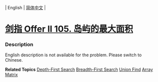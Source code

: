 | English | [简体中文](README.md) |

# [剑指 Offer II 105. 岛屿的最大面积](https://leetcode-cn.com/problems/ZL6zAn)
 ### Description
<p>English description is not available for the problem. Please switch to Chinese.</p>

**Related Topics**  [Depth-First Search](https://leetcode-cn.com/tag/depth-first-search) [Breadth-First Search](https://leetcode-cn.com/tag/breadth-first-search) [Union Find](https://leetcode-cn.com/tag/union-find) [Array](https://leetcode-cn.com/tag/array) [Matrix](https://leetcode-cn.com/tag/matrix) 